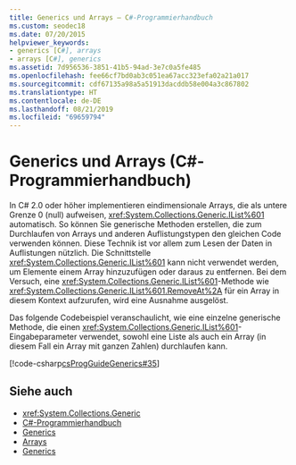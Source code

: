 ```yaml
---
title: Generics und Arrays – C#-Programmierhandbuch
ms.custom: seodec18
ms.date: 07/20/2015
helpviewer_keywords:
- generics [C#], arrays
- arrays [C#], generics
ms.assetid: 7d956536-3851-41b5-94ad-3e7c0a5fe485
ms.openlocfilehash: fee66cf7bd0ab3c051ea67acc323efa02a21a017
ms.sourcegitcommit: cdf67135a98a5a51913dacddb58e004a3c867802
ms.translationtype: HT
ms.contentlocale: de-DE
ms.lasthandoff: 08/21/2019
ms.locfileid: "69659794"
---
```

# <a name="generics-and-arrays-c-programming-guide"></a>Generics und Arrays (C#-Programmierhandbuch)
In C# 2.0 oder höher implementieren eindimensionale Arrays, die als untere Grenze 0 (null) aufweisen, <xref:System.Collections.Generic.IList%601> automatisch. So können Sie generische Methoden erstellen, die zum Durchlaufen von Arrays und anderen Auflistungstypen den gleichen Code verwenden können. Diese Technik ist vor allem zum Lesen der Daten in Auflistungen nützlich. Die Schnittstelle <xref:System.Collections.Generic.IList%601> kann nicht verwendet werden, um Elemente einem Array hinzuzufügen oder daraus zu entfernen. Bei dem Versuch, eine <xref:System.Collections.Generic.IList%601>-Methode wie <xref:System.Collections.Generic.IList%601.RemoveAt%2A> für ein Array in diesem Kontext aufzurufen, wird eine Ausnahme ausgelöst.  
  
 Das folgende Codebeispiel veranschaulicht, wie eine einzelne generische Methode, die einen <xref:System.Collections.Generic.IList%601>-Eingabeparameter verwendet, sowohl eine Liste als auch ein Array (in diesem Fall ein Array mit ganzen Zahlen) durchlaufen kann.  
  
 [!code-csharp[csProgGuideGenerics#35](~/samples/snippets/csharp/VS_Snippets_VBCSharp/csProgGuideGenerics/CS/Generics.cs#35)]  
  
## <a name="see-also"></a>Siehe auch

- <xref:System.Collections.Generic>
- [C#-Programmierhandbuch](../index.md)
- [Generics](./index.md)
- [Arrays](../arrays/index.md)
- [Generics](../../../standard/generics/index.md)
